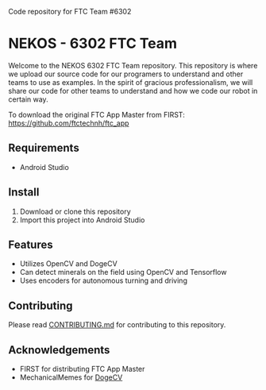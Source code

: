 Code repository for FTC Team #6302
# NEKOS - 6302 FTC Team

Welcome to the NEKOS 6302 FTC Team repository. This repository is where 
we upload our source code for our programers to understand and other teams to use 
as examples. In the spirit of gracious professionalism, we will share our code for 
other teams to understand and how we code our robot in certain way.

To download the original FTC App Master from FIRST: https://github.com/ftctechnh/ftc_app

## Requirements
*  Android Studio

## Install
1. Download or clone this repository
2. Import this project into Android Studio

## Features
* Utilizes OpenCV and DogeCV
* Can detect minerals on the field using OpenCV and Tensorflow
* Uses encoders for autonomous turning and driving

## Contributing
Please read [CONTRIBUTING.md](/.github/CONTRIBUTING.md) for
contributing to this repository.

## Acknowledgements
* FIRST for distributing FTC App Master
* MechanicalMemes for [DogeCV](https://github.com/MechanicalMemes/DogeCV)
